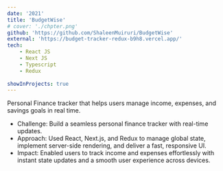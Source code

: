 ```yaml
---
date: '2021'
title: 'BudgetWise'
# cover: './chpter.png'
github: 'https://github.com/ShaleenMuiruri/BudgetWise'
external: 'https://budget-tracker-redux-b9h8.vercel.app/'
tech:
    - React JS
    - Next JS
    - Typescript
    - Redux
    
showInProjects: true
---
```


Personal Finance tracker that helps users manage income, expenses, and savings goals in real time.

- Challenge: Build a seamless personal finance tracker with real-time updates.
- Approach: Used React, Next.js, and Redux to manage global state, implement server-side rendering, and deliver a fast, responsive UI.
- Impact: Enabled users to track income and expenses effortlessly with instant state updates and a smooth user experience across devices.